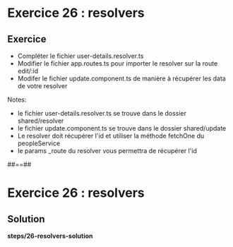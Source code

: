<!-- .slide: class="exercice" -->
# Exercice 26 : resolvers
## Exercice<br>

- Compléter le fichier user-details.resolver.ts
- Modifier le fichier app.routes.ts pour importer le resolver sur la route edit/:id
- Modifer le fichier update.component.ts de manière à récupérer les data de votre resolver

Notes:
- le fichier user-details.resolver.ts se trouve dans le dossier shared/resolver
- le fichier update.component.ts se trouve dans le dossier shared/update
- Le resolver doit récupérer l'id et utiliser la méthode fetchOne du peopleService
- le params _route du resolver vous permettra de récupérer l'id

##==##

<!-- .slide: class="full-center exercice" -->
# Exercice 26 : resolvers
## Solution
__steps/26-resolvers-solution__
